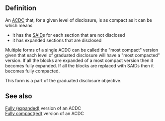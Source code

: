 ## Definition

An [ACDC](acdc.md) that, for a given level of disclosure, is as compact as it can be which means

- it has the [SAID](said.md)s for each section that are not disclosed
- it has expanded sections that are disclosed

Multiple forms of a single ACDC can be called the "most compact" version given that each level of graduated disclosure will have a "most compacted" version. If all the blocks are expanded of a most compact version then it becomes fully expanded. If all the blocks are replaced with SAIDs then it becomes fully compacted.

This form is a part of the graduated disclosure objective.

## See also

[Fully (expanded)](fully-expanded.md) version of an ACDC\
[Fully compact(ed)](fully-compact.md) version of an ACDC
